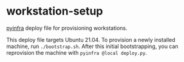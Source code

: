 # workstation-setup

[pyinfra](https://pyinfra.com/) deploy file for provisioning workstations.

This deploy file targets Ubuntu 21.04. To provision a newly installed machine,
run `./bootstrap.sh`. After this initial bootstrapping, you can reprovision the
machine with `pyinfra @local deploy.py`.
